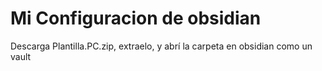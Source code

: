 # Mi Configuracion de obsidian
Descarga Plantilla.PC.zip, extraelo, y abrí la carpeta en obsidian como un vault
